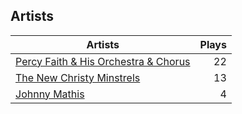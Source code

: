 ## Artists
Artists | Plays 
----- | -----: 
[Percy Faith & His Orchestra & Chorus](/artists/percy-faith-his-orchestra-chorus-30066836) | 22
[The New Christy Minstrels](/artists/the-new-christy-minstrels-123049) | 13
[Johnny Mathis](/artists/johnny-mathis-14581) | 4

